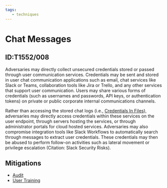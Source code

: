```yaml
---
tags:
   - techniques
---
```

# Chat Messages
## ID:T1552/008
Adversaries may directly collect unsecured credentials stored or passed through user communication services. Credentials may be sent and stored in user chat communication applications such as email, chat services like Slack or Teams, collaboration tools like Jira or Trello, and any other services that support user communication. Users may share various forms of credentials (such as usernames and passwords, API keys, or authentication tokens) on private or public corporate internal communications channels.

Rather than accessing the stored chat logs (i.e., [Credentials In Files](/mitre/techniques/T1552/001)), adversaries may directly access credentials within these services on the user endpoint, through servers hosting the services, or through administrator portals for cloud hosted services. Adversaries may also compromise integration tools like Slack Workflows to automatically search through messages to extract user credentials. These credentials may then be abused to perform follow-on activities such as lateral movement or privilege escalation (Citation: Slack Security Risks).
## Mitigations
* [Audit](mitigations/M1047)
* [User Training](mitigations/M1017)
